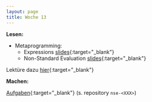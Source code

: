 ```yaml
---
layout: page
title: Woche 13
---
```


**Lesen:**

- Metaprogramming:
    - Expressions [slides](slides/expressions.html){:target="_blank"}
    - Non-Standard Evaluation [slides](slides/nonstandardeval.html){:target="_blank"}

Lektüre dazu [hier](ex/nse-reading-ex.html){:target="_blank"}
  
**Machen:**

[Aufgaben](ex/nse-ex.html){:target="_blank"}  (s. repository `nse-<XXX>`)
